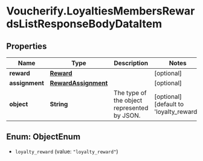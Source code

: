 # Voucherify.LoyaltiesMembersRewardsListResponseBodyDataItem

## Properties

Name | Type | Description | Notes
------------ | ------------- | ------------- | -------------
**reward** | [**Reward**](Reward.md) |  | [optional] 
**assignment** | [**RewardAssignment**](RewardAssignment.md) |  | [optional] 
**object** | **String** | The type of the object represented by JSON. | [optional] [default to &#39;loyalty_reward&#39;]



## Enum: ObjectEnum


* `loyalty_reward` (value: `"loyalty_reward"`)




